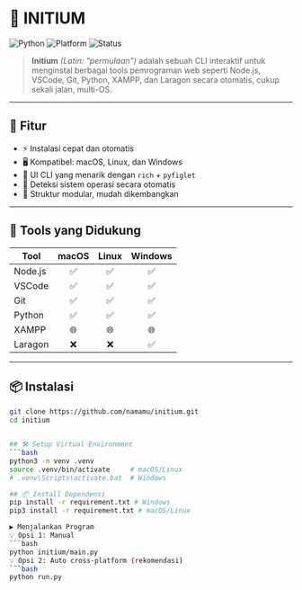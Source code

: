 # 💠 INITIUM

![Python](https://img.shields.io/badge/python-3.10+-blue?style=flat&logo=python)
![Platform](https://img.shields.io/badge/platform-macOS%20%7C%20Linux%20%7C%20Windows-green?style=flat&logo=windows)
![Status](https://img.shields.io/badge/status-active-brightgreen)

> **Initium** *(Latin: "permulaan")* adalah sebuah CLI interaktif untuk menginstal berbagai tools pemrograman web seperti Node.js, VSCode, Git, Python, XAMPP, dan Laragon secara otomatis, cukup sekali jalan, multi-OS.

---

## 🚀 Fitur

- ⚡ Instalasi cepat dan otomatis
- 🖥️ Kompatibel: macOS, Linux, dan Windows
- 🎨 UI CLI yang menarik dengan `rich` + `pyfiglet`
- 🤖 Deteksi sistem operasi secara otomatis
- 🔧 Struktur modular, mudah dikembangkan

---

## 🧪 Tools yang Didukung

| Tool       | macOS | Linux | Windows |
|------------|:-----:|:-----:|:-------:|
| Node.js    | ✅     | ✅     | ✅       |
| VSCode     | ✅     | ✅     | ✅       |
| Git        | ✅     | ✅     | ✅       |
| Python     | ✅     | ✅     | ✅       |
| XAMPP      | 🌐    | 🌐    | 🌐      |
| Laragon    | ❌     | ❌     | ✅       |

---

## 📦 Instalasi

```bash
git clone https://github.com/namamu/initium.git
cd initium


## 🛠 Setup Virtual Environment
```bash
python3 -m venv .venv
source .venv/bin/activate     # macOS/Linux
# .venv\Scripts\activate.bat  # Windows

## 📦 Install Dependensi
pip install -r requirement.txt # Windows
pip3 install -r requirement.txt # macOS/Linux

▶️ Menjalankan Program
💡 Opsi 1: Manual
```bash
python initium/main.py
💡 Opsi 2: Auto cross-platform (rekomendasi)
```bash
python run.py
